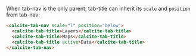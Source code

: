 When tab-nav is the only parent, tab-title can inherit its `scale` and `position` from tab-nav:

```html
<calcite-tab-nav scale="l" position="below">
  <calcite-tab-title>Layers</calcite-tab-title>
  <calcite-tab-title>Maps</calcite-tab-title>
  <calcite-tab-title active>Data</calcite-tab-title>
</calcite-tab-nav>
```
